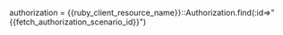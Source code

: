 authorization = {{ruby_client_resource_name}}::Authorization.find(:id=>"{{fetch_authorization_scenario_id}}")

